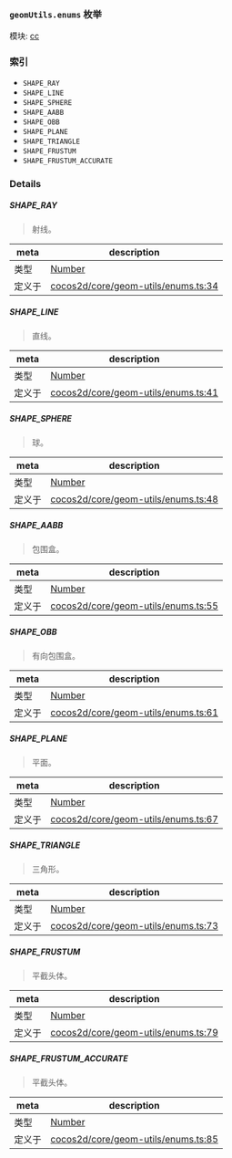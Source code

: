 ### `geomUtils.enums` 枚举



模块: [cc](../modules/cc.md)





### 索引
  - `SHAPE_RAY`
  - `SHAPE_LINE`
  - `SHAPE_SPHERE`
  - `SHAPE_AABB`
  - `SHAPE_OBB`
  - `SHAPE_PLANE`
  - `SHAPE_TRIANGLE`
  - `SHAPE_FRUSTUM`
  - `SHAPE_FRUSTUM_ACCURATE`

### Details


##### SHAPE_RAY

> 射线。

| meta | description |
|------|-------------|
| 类型 | <a href="https://developer.mozilla.org/en/JavaScript/Reference/Global_Objects/Number" class="crosslink external" target="_blank">Number</a> |
| 定义于 | [cocos2d/core/geom-utils/enums.ts:34](https://github.com/cocos-creator/engine/blob/f120e67a8e229233f15e46cc51536723de44fd94/cocos2d/core/geom-utils/enums.ts#L34) |



##### SHAPE_LINE

> 直线。

| meta | description |
|------|-------------|
| 类型 | <a href="https://developer.mozilla.org/en/JavaScript/Reference/Global_Objects/Number" class="crosslink external" target="_blank">Number</a> |
| 定义于 | [cocos2d/core/geom-utils/enums.ts:41](https://github.com/cocos-creator/engine/blob/f120e67a8e229233f15e46cc51536723de44fd94/cocos2d/core/geom-utils/enums.ts#L41) |



##### SHAPE_SPHERE

> 球。

| meta | description |
|------|-------------|
| 类型 | <a href="https://developer.mozilla.org/en/JavaScript/Reference/Global_Objects/Number" class="crosslink external" target="_blank">Number</a> |
| 定义于 | [cocos2d/core/geom-utils/enums.ts:48](https://github.com/cocos-creator/engine/blob/f120e67a8e229233f15e46cc51536723de44fd94/cocos2d/core/geom-utils/enums.ts#L48) |



##### SHAPE_AABB

> 包围盒。

| meta | description |
|------|-------------|
| 类型 | <a href="https://developer.mozilla.org/en/JavaScript/Reference/Global_Objects/Number" class="crosslink external" target="_blank">Number</a> |
| 定义于 | [cocos2d/core/geom-utils/enums.ts:55](https://github.com/cocos-creator/engine/blob/f120e67a8e229233f15e46cc51536723de44fd94/cocos2d/core/geom-utils/enums.ts#L55) |



##### SHAPE_OBB

> 有向包围盒。

| meta | description |
|------|-------------|
| 类型 | <a href="https://developer.mozilla.org/en/JavaScript/Reference/Global_Objects/Number" class="crosslink external" target="_blank">Number</a> |
| 定义于 | [cocos2d/core/geom-utils/enums.ts:61](https://github.com/cocos-creator/engine/blob/f120e67a8e229233f15e46cc51536723de44fd94/cocos2d/core/geom-utils/enums.ts#L61) |



##### SHAPE_PLANE

> 平面。

| meta | description |
|------|-------------|
| 类型 | <a href="https://developer.mozilla.org/en/JavaScript/Reference/Global_Objects/Number" class="crosslink external" target="_blank">Number</a> |
| 定义于 | [cocos2d/core/geom-utils/enums.ts:67](https://github.com/cocos-creator/engine/blob/f120e67a8e229233f15e46cc51536723de44fd94/cocos2d/core/geom-utils/enums.ts#L67) |



##### SHAPE_TRIANGLE

> 三角形。

| meta | description |
|------|-------------|
| 类型 | <a href="https://developer.mozilla.org/en/JavaScript/Reference/Global_Objects/Number" class="crosslink external" target="_blank">Number</a> |
| 定义于 | [cocos2d/core/geom-utils/enums.ts:73](https://github.com/cocos-creator/engine/blob/f120e67a8e229233f15e46cc51536723de44fd94/cocos2d/core/geom-utils/enums.ts#L73) |



##### SHAPE_FRUSTUM

> 平截头体。

| meta | description |
|------|-------------|
| 类型 | <a href="https://developer.mozilla.org/en/JavaScript/Reference/Global_Objects/Number" class="crosslink external" target="_blank">Number</a> |
| 定义于 | [cocos2d/core/geom-utils/enums.ts:79](https://github.com/cocos-creator/engine/blob/f120e67a8e229233f15e46cc51536723de44fd94/cocos2d/core/geom-utils/enums.ts#L79) |



##### SHAPE_FRUSTUM_ACCURATE

> 平截头体。

| meta | description |
|------|-------------|
| 类型 | <a href="https://developer.mozilla.org/en/JavaScript/Reference/Global_Objects/Number" class="crosslink external" target="_blank">Number</a> |
| 定义于 | [cocos2d/core/geom-utils/enums.ts:85](https://github.com/cocos-creator/engine/blob/f120e67a8e229233f15e46cc51536723de44fd94/cocos2d/core/geom-utils/enums.ts#L85) |



